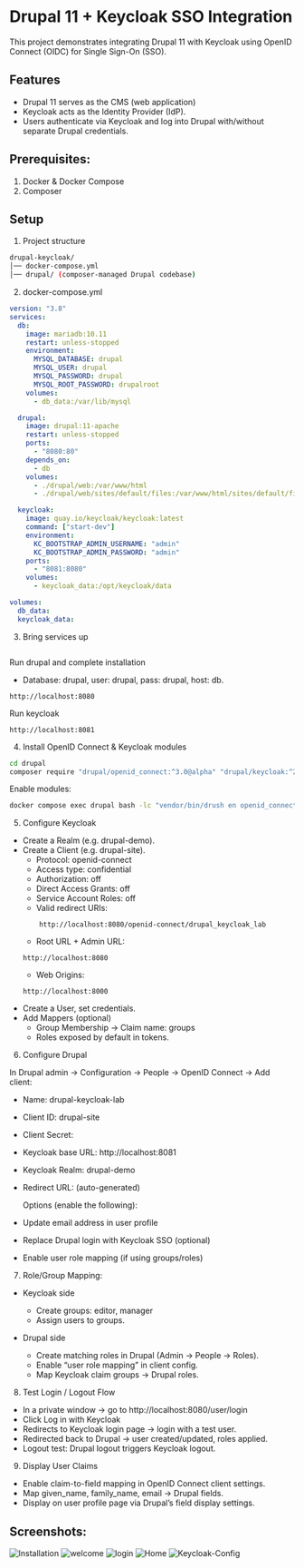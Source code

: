 # Drupal 11 + Keycloak SSO Integration

This project demonstrates integrating Drupal 11 with Keycloak using OpenID Connect (OIDC) for Single Sign-On (SSO).

## Features

- Drupal 11 serves as the CMS (web application)
- Keycloak acts as the Identity Provider (IdP).
- Users authenticate via Keycloak and log into Drupal with/without separate Drupal credentials.

## Prerequisites:

1. Docker & Docker Compose
2. Composer

## Setup

1. Project structure

```bash
drupal-keycloak/
│── docker-compose.yml
│── drupal/ (composer-managed Drupal codebase)
```

2. docker-compose.yml

```yaml
version: "3.8"
services:
  db:
    image: mariadb:10.11
    restart: unless-stopped
    environment:
      MYSQL_DATABASE: drupal
      MYSQL_USER: drupal
      MYSQL_PASSWORD: drupal
      MYSQL_ROOT_PASSWORD: drupalroot
    volumes:
      - db_data:/var/lib/mysql

  drupal:
    image: drupal:11-apache
    restart: unless-stopped
    ports:
      - "8080:80"
    depends_on:
      - db
    volumes:
      - ./drupal/web:/var/www/html
      - ./drupal/web/sites/default/files:/var/www/html/sites/default/files

  keycloak:
    image: quay.io/keycloak/keycloak:latest
    command: ["start-dev"]
    environment:
      KC_BOOTSTRAP_ADMIN_USERNAME: "admin"
      KC_BOOTSTRAP_ADMIN_PASSWORD: "admin"
    ports:
      - "8081:8080"
    volumes:
      - keycloak_data:/opt/keycloak/data

volumes:
  db_data:
  keycloak_data:
```

3. Bring services up

```bashdocker compose up -d

```

Run drupal and complete installation

- Database: drupal, user: drupal, pass: drupal, host: db.

```
http://localhost:8080
```

Run keycloak

```
http://localhost:8081
```

4. Install OpenID Connect & Keycloak modules

```bash
cd drupal
composer require "drupal/openid_connect:^3.0@alpha" "drupal/keycloak:^2.2" "drupal/keycloak_user_sync"
```

Enable modules:

```bash
docker compose exec drupal bash -lc "vendor/bin/drush en openid_connect keycloak keycloak_user_sync -y && vendor/bin/drush cr"
```

5. Configure Keycloak

- Create a Realm (e.g. drupal-demo).
- Create a Client (e.g. drupal-site).
  - Protocol: openid-connect
  - Access type: confidential
  - Authorization: off
  - Direct Access Grants: off
  - Service Account Roles: off
  - Valid redirect URIs:
  ```
      http://localhost:8080/openid-connect/drupal_keycloak_lab
  ```
  - Root URL + Admin URL:
  ```
  http://localhost:8080
  ```
  - Web Origins:
  ```
  http://localhost:8000
  ```
- Create a User, set credentials.
- Add Mappers (optional)
  - Group Membership -> Claim name: groups
  - Roles exposed by default in tokens.

6. Configure Drupal

In Drupal admin -> Configuration -> People -> OpenID Connect -> Add client:

- Name: drupal-keycloak-lab
- Client ID: drupal-site
- Client Secret: <paste from Keycloak>
- Keycloak base URL: http://localhost:8081
- Keycloak Realm: drupal-demo
- Redirect URL: (auto-generated)

  Options (enable the following):

- Update email address in user profile
- Replace Drupal login with Keycloak SSO (optional)
- Enable user role mapping (if using groups/roles)

7. Role/Group Mapping:

- Keycloak side

  - Create groups: editor, manager
  - Assign users to groups.

- Drupal side

  - Create matching roles in Drupal (Admin -> People -> Roles).
  - Enable “user role mapping” in client config.
  - Map Keycloak claim groups -> Drupal roles.

8. Test Login / Logout Flow

- In a private window -> go to http://localhost:8080/user/login
- Click Log in with Keycloak
- Redirects to Keycloak login page -> login with a test user.
- Redirected back to Drupal -> user created/updated, roles applied.
- Logout test: Drupal logout triggers Keycloak logout.

9. Display User Claims

- Enable claim-to-field mapping in OpenID Connect client settings.
- Map given_name, family_name, email -> Drupal fields.
- Display on user profile page via Drupal’s field display settings.

## Screenshots:

![Installation](screenshots/drupal-installation.jpeg)
![welcome](screenshots/drupal-welcome.jpeg)
![login](screenshots/drupal-login.png)
![Home](screenshots/drupal-home.png)
![Keycloak-Config](screenshots/keycloak.png)
